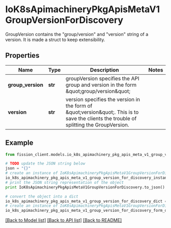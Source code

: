 # IoK8sApimachineryPkgApisMetaV1GroupVersionForDiscovery

GroupVersion contains the \"group/version\" and \"version\" string of a version. It is made a struct to keep extensibility.

## Properties

Name | Type | Description | Notes
------------ | ------------- | ------------- | -------------
**group_version** | **str** | groupVersion specifies the API group and version in the form \&quot;group/version\&quot; | 
**version** | **str** | version specifies the version in the form of \&quot;version\&quot;. This is to save the clients the trouble of splitting the GroupVersion. | 

## Example

```python
from fission_client.models.io_k8s_apimachinery_pkg_apis_meta_v1_group_version_for_discovery import IoK8sApimachineryPkgApisMetaV1GroupVersionForDiscovery

# TODO update the JSON string below
json = "{}"
# create an instance of IoK8sApimachineryPkgApisMetaV1GroupVersionForDiscovery from a JSON string
io_k8s_apimachinery_pkg_apis_meta_v1_group_version_for_discovery_instance = IoK8sApimachineryPkgApisMetaV1GroupVersionForDiscovery.from_json(json)
# print the JSON string representation of the object
print IoK8sApimachineryPkgApisMetaV1GroupVersionForDiscovery.to_json()

# convert the object into a dict
io_k8s_apimachinery_pkg_apis_meta_v1_group_version_for_discovery_dict = io_k8s_apimachinery_pkg_apis_meta_v1_group_version_for_discovery_instance.to_dict()
# create an instance of IoK8sApimachineryPkgApisMetaV1GroupVersionForDiscovery from a dict
io_k8s_apimachinery_pkg_apis_meta_v1_group_version_for_discovery_form_dict = io_k8s_apimachinery_pkg_apis_meta_v1_group_version_for_discovery.from_dict(io_k8s_apimachinery_pkg_apis_meta_v1_group_version_for_discovery_dict)
```
[[Back to Model list]](../README.md#documentation-for-models) [[Back to API list]](../README.md#documentation-for-api-endpoints) [[Back to README]](../README.md)


